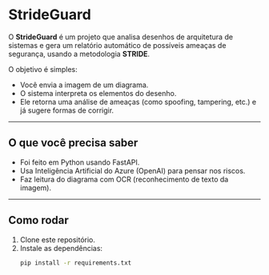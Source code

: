 # StrideGuard

O **StrideGuard** é um projeto que analisa desenhos de arquitetura de sistemas e gera um relatório automático de possíveis ameaças de segurança, usando a metodologia **STRIDE**.  

O objetivo é simples:  
- Você envia a imagem de um diagrama.  
- O sistema interpreta os elementos do desenho.  
- Ele retorna uma análise de ameaças (como spoofing, tampering, etc.) e já sugere formas de corrigir.  

---

## O que você precisa saber
- Foi feito em Python usando FastAPI.  
- Usa Inteligência Artificial do Azure (OpenAI) para pensar nos riscos.  
- Faz leitura do diagrama com OCR (reconhecimento de texto da imagem).  

---

## Como rodar
1. Clone este repositório.  
2. Instale as dependências:  
   ```bash
   pip install -r requirements.txt
